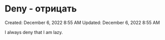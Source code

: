 # Deny - отрицать

Created: December 6, 2022 8:55 AM
Updated: December 6, 2022 8:55 AM

I always deny that I am lazy.